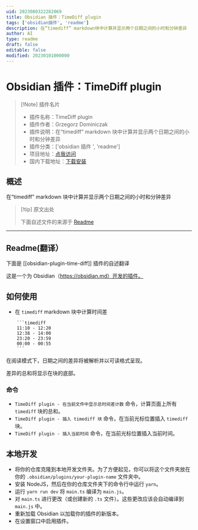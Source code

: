 ```yaml
---
uid: 2023080322282069
title: Obsidian 插件：TimeDiff plugin
tags: ['obsidian插件', 'readme']
description: 在“timediff” markdown块中计算并显示两个日期之间的小时和分钟差异
author: AI
type: readme
draft: false
editable: false
modified: 20230101000000
---
```


# Obsidian 插件：TimeDiff plugin

> [!Note] 插件名片
> - 插件名称：TimeDiff plugin
> - 插件作者：Grzegorz Dominiczak
> - 插件说明：在“timediff” markdown 块中计算并显示两个日期之间的小时和分钟差异
> - 插件分类：['obsidian 插件 ', 'readme']
> - 项目地址：[点我访问](https://github.com/dominiczaq/obsidian-plugin-time-diff)
> - 国内下载地址：[下载安装](https://pkmer.cn/products/plugin/pluginMarket/?obsidian-plugin-time-diff)

## 概述

在“timediff” markdown 块中计算并显示两个日期之间的小时和分钟差异

> [!tip] 原文出处
>
>下面自述文件的来源于 [Readme](https://ghproxy.net/https://raw.githubusercontent.com/dominiczaq/obsidian-plugin-time-diff/master/README.md)
>

---

## Readme(翻译）

下面是 [[obsidian-plugin-time-diff]] 插件的自述翻译

这是一个为 Obsidian（<https://obsidian.md）开发的插件。>

## 如何使用

* 在 `timediff` markdown 块中计算时间差

```
	```timediff
	11:10 - 12:20
	12:38 - 14:00
	23:20 - 23:59
	00:00 - 00:55
	```
```

在阅读模式下，日期之间的差异将被解析并以可读格式呈现。

差异的总和将显示在块的底部。

### 命令

* `TimeDiff plugin - 在当前文件中显示总时间差计数` 命令，计算页面上所有 `timediff` 块的总和。
* `TimeDiff plugin - 插入 timediff 块` 命令，在当前光标位置插入 `timediff` 块。
* `TimeDiff plugin - 插入当前时间` 命令，在当前光标位置插入当前时间。

## 本地开发

- 将你的仓库克隆到本地开发文件夹。为了方便起见，你可以将这个文件夹放在你的 `.obsidian/plugins/your-plugin-name` 文件夹中。
- 安装 NodeJS，然后在你的仓库文件夹下的命令行中运行 `yarn`。
- 运行 `yarn run dev` 将 `main.ts` 编译为 `main.js`。
- 对 `main.ts` 进行更改（或创建新的 `.ts` 文件）。这些更改应该会自动编译到 `main.js` 中。
- 重新加载 Obsidian 以加载你的插件的新版本。
- 在设置窗口中启用插件。



